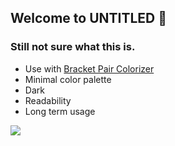 ## Welcome to UNTITLED 🤷

### **Still not sure what this is.**

- Use with [Bracket Pair Colorizer](https://marketplace.visualstudio.com/items?itemName=CoenraadS.bracket-pair-colorizer-2)
- Minimal color palette
- Dark
- Readability
- Long term usage

![](https://raw.githubusercontent.com/juanmnl/vs-untitled/master/screenshots/main.png)
